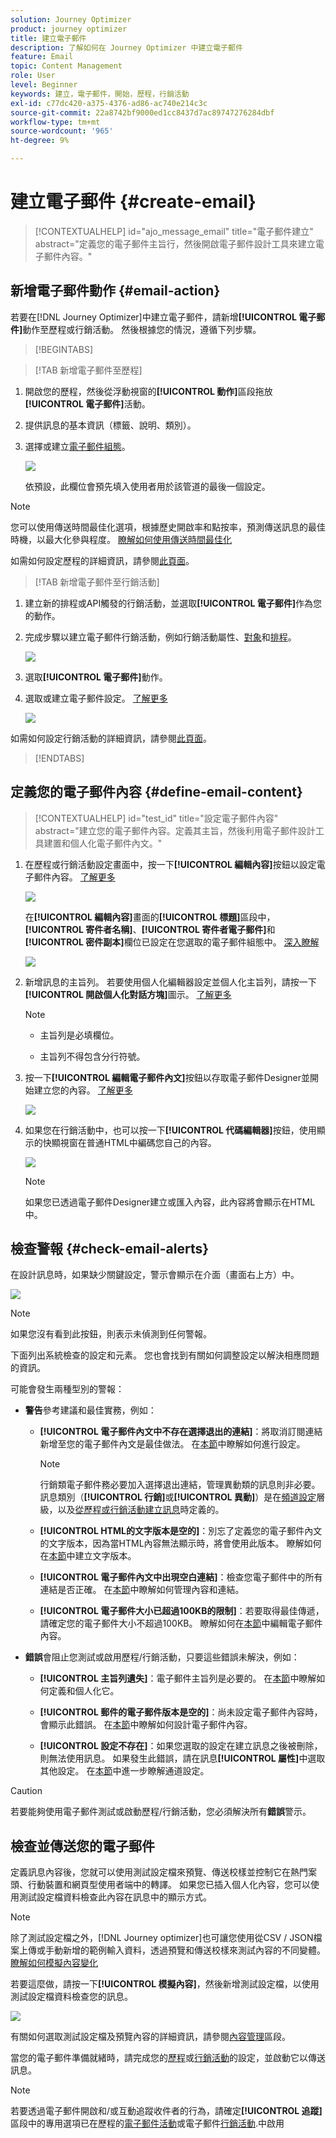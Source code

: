 ```yaml
---
solution: Journey Optimizer
product: journey optimizer
title: 建立電子郵件
description: 了解如何在 Journey Optimizer 中建立電子郵件
feature: Email
topic: Content Management
role: User
level: Beginner
keywords: 建立，電子郵件，開始，歷程，行銷活動
exl-id: c77dc420-a375-4376-ad86-ac740e214c3c
source-git-commit: 22a8742bf9000ed1cc8437d7ac89747276284dbf
workflow-type: tm+mt
source-wordcount: '965'
ht-degree: 9%

---
```


# 建立電子郵件 {#create-email}

>[!CONTEXTUALHELP]
>id="ajo_message_email"
>title="電子郵件建立"
>abstract="定義您的電子郵件主旨行，然後開啟電子郵件設計工具來建立電子郵件內容。"

## 新增電子郵件動作 {#email-action}

若要在[!DNL Journey Optimizer]中建立電子郵件，請新增&#x200B;**[!UICONTROL 電子郵件]**&#x200B;動作至歷程或行銷活動。 然後根據您的情況，遵循下列步驟。

>[!BEGINTABS]

>[!TAB 新增電子郵件至歷程]

1. 開啟您的歷程，然後從浮動視窗的&#x200B;**[!UICONTROL 動作]**&#x200B;區段拖放&#x200B;**[!UICONTROL 電子郵件]**&#x200B;活動。

1. 提供訊息的基本資訊（標籤、說明、類別）。

1. 選擇或建立[電子郵件組態](email-settings.md)。

   ![](assets/email_journey.png)

   依預設，此欄位會預先填入使用者用於該管道的最後一個設定。

>[!NOTE]
>
>您可以使用傳送時間最佳化選項，根據歷史開啟率和點按率，預測傳送訊息的最佳時機，以最大化參與程度。 [瞭解如何使用傳送時間最佳化](../building-journeys/send-time-optimization.md)

如需如何設定歷程的詳細資訊，請參閱[此頁面](../building-journeys/journey-gs.md)。

>[!TAB 新增電子郵件至行銷活動]

1. 建立新的排程或API觸發的行銷活動，並選取&#x200B;**[!UICONTROL 電子郵件]**&#x200B;作為您的動作。

1. 完成步驟以建立電子郵件行銷活動，例如行銷活動屬性、[對象](../audience/about-audiences.md)和[排程](../campaigns/create-campaign.md#schedule)。

   ![](assets/email_campaign_steps.png)

1. 選取&#x200B;**[!UICONTROL 電子郵件]**&#x200B;動作。

1. 選取或建立電子郵件設定。 [了解更多](email-settings.md)

   ![](assets/email_campaign.png)

<!--
From the **[!UICONTROL Action]** section, specify if you want to track how your recipients react to your delivery: you can track email opens, and/or clicks on links and buttons in your email.

![](assets/email_campaign_tracking.png)
-->

如需如何設定行銷活動的詳細資訊，請參閱[此頁面](../campaigns/get-started-with-campaigns.md)。

>[!ENDTABS]

## 定義您的電子郵件內容 {#define-email-content}

<!-- update the quarry component with right ID value-->

>[!CONTEXTUALHELP]
>id="test_id"
>title="設定電子郵件內容"
>abstract="建立您的電子郵件內容。定義其主旨，然後利用電子郵件設計工具建置和個人化電子郵件內文。"

1. 在歷程或行銷活動設定畫面中，按一下&#x200B;**[!UICONTROL 編輯內容]**&#x200B;按鈕以設定電子郵件內容。 [了解更多](get-started-email-design.md)

   ![](assets/email_campaign_edit_content.png)

   在&#x200B;**[!UICONTROL 編輯內容]**&#x200B;畫面的&#x200B;**[!UICONTROL 標題]**&#x200B;區段中，**[!UICONTROL 寄件者名稱]**、**[!UICONTROL 寄件者電子郵件]**&#x200B;和&#x200B;**[!UICONTROL 密件副本]**&#x200B;欄位已設定在您選取的電子郵件組態中。 [深入瞭解](email-settings.md) <!--check if same for journey-->

   ![](assets/email_designer_edit_content_header.png)

1. 新增訊息的主旨列。 若要使用個人化編輯器設定並個人化主旨列，請按一下&#x200B;**[!UICONTROL 開啟個人化對話方塊]**&#x200B;圖示。 [了解更多](../personalization/personalization-build-expressions.md)

   >[!NOTE]
   >
   >* 主旨列是必填欄位。
   >
   >* 主旨列不得包含分行符號。

1. 按一下&#x200B;**[!UICONTROL 編輯電子郵件內文]**&#x200B;按鈕以存取電子郵件Designer並開始建立您的內容。 [了解更多](get-started-email-design.md)

   ![](assets/email_designer_edit_email_body.png)

1. 如果您在行銷活動中，也可以按一下&#x200B;**[!UICONTROL 代碼編輯器]**&#x200B;按鈕，使用顯示的快顯視窗在普通HTML中編碼您自己的內容。

   ![](assets/email_designer_edit_code_editor.png)

   >[!NOTE]
   >
   >如果您已透過電子郵件Designer建立或匯入內容，此內容將會顯示在HTML中。

## 檢查警報 {#check-email-alerts}

在設計訊息時，如果缺少關鍵設定，警示會顯示在介面（畫面右上方）中。

![](assets/email_journey_alerts_details.png)

>[!NOTE]
>
>如果您沒有看到此按鈕，則表示未偵測到任何警報。

下面列出系統檢查的設定和元素。 您也會找到有關如何調整設定以解決相應問題的資訊。

可能會發生兩種型別的警報：

* **警告**&#x200B;參考建議和最佳實務，例如：

   * **[!UICONTROL 電子郵件內文中不存在選擇退出的連結]**：將取消訂閱連結新增至您的電子郵件內文是最佳做法。 在[本節](../privacy/opt-out.md#opt-out-management)中瞭解如何進行設定。

     >[!NOTE]
     >
     >行銷類電子郵件務必要加入選擇退出連結，管理異動類的訊息則非必要。 訊息類別（**[!UICONTROL 行銷]**&#x200B;或&#x200B;**[!UICONTROL 異動]**）是在[頻道設定](email-settings.md#email-type)層級，以及[從歷程或行銷活動建立訊息](#create-email-journey-campaign)時定義的。

   * **[!UICONTROL HTML的文字版本是空的]**：別忘了定義您的電子郵件內文的文字版本，因為當HTML內容無法顯示時，將會使用此版本。 瞭解如何在[本節](text-version-email.md)中建立文字版本。

   * **[!UICONTROL 電子郵件內文中出現空白連結]**：檢查您電子郵件中的所有連結是否正確。 在[本節](content-from-scratch.md)中瞭解如何管理內容和連結。

   * **[!UICONTROL 電子郵件大小已超過100KB的限制]**：若要取得最佳傳遞，請確定您的電子郵件大小不超過100KB。 瞭解如何在[本節](content-from-scratch.md)中編輯電子郵件內容。

* **錯誤**&#x200B;會阻止您測試或啟用歷程/行銷活動，只要這些錯誤未解決，例如：

   * **[!UICONTROL 主旨列遺失]**：電子郵件主旨列是必要的。 在[本節](create-email.md)中瞭解如何定義和個人化它。

  <!--HTML is empty when Amp HTML is present-->

   * **[!UICONTROL 郵件的電子郵件版本是空的]**：尚未設定電子郵件內容時，會顯示此錯誤。 在[本節](get-started-email-design.md)中瞭解如何設計電子郵件內容。

   * **[!UICONTROL 設定不存在]**：如果您選取的設定在建立訊息之後被刪除，則無法使用訊息。 如果發生此錯誤，請在訊息&#x200B;**[!UICONTROL 屬性]**&#x200B;中選取其他設定。 在[本節](../configuration/channel-surfaces.md)中進一步瞭解通道設定。

>[!CAUTION]
>
>若要能夠使用電子郵件測試或啟動歷程/行銷活動，您必須解決所有&#x200B;**錯誤**&#x200B;警示。

## 檢查並傳送您的電子郵件

定義訊息內容後，您就可以使用測試設定檔來預覽、傳送校樣並控制它在熱門案頭、行動裝置和網頁型使用者端中的轉譯。 如果您已插入個人化內容，您可以使用測試設定檔資料檢查此內容在訊息中的顯示方式。

>[!NOTE]
>
>除了測試設定檔之外，[!DNL Journey optimizer]也可讓您使用從CSV / JSON檔案上傳或手動新增的範例輸入資料，透過預覽和傳送校樣來測試內容的不同變體。 [瞭解如何模擬內容變化](../test-approve/simulate-sample-input.md)

若要這麼做，請按一下&#x200B;**[!UICONTROL 模擬內容]**，然後新增測試設定檔，以使用測試設定檔資料檢查您的訊息。

![](assets/email_designer_edit_simulate.png)

有關如何選取測試設定檔及預覽內容的詳細資訊，請參閱[內容管理](../content-management/preview-test.md)區段。

當您的電子郵件準備就緒時，請完成您的[歷程](../building-journeys/journey-gs.md)或[行銷活動](../campaigns/create-campaign.md)的設定，並啟動它以傳送訊息。

>[!NOTE]
>
>若要透過電子郵件開啟和/或互動追蹤收件者的行為，請確定&#x200B;**[!UICONTROL 追蹤]**&#x200B;區段中的專用選項已在歷程的[電子郵件活動](../building-journeys/journeys-message.md)或電子郵件[行銷活動](../campaigns/create-campaign.md).<!--to move?-->中啟用

<!--

## Define your email content {#email-content}

Use [!DNL Journey Optimizer] Email Designer to [design your email from scratch](../email/content-from-scratch.md). If you have an existing content, you can [import it in the Email Designer](../email/existing-content.md), or [code your own content](../email/code-content.md) in [!DNL Journey Optimizer]. 

[!DNL Journey Optimizer] comes with a set of [built-in templates](email-templates.md) to help you start. Any email can also be saved as a template.

Use [!DNL Journey Optimizer] personalization editor to personalize your messages with profiles' data. For more on personalization, refer to [this section](../personalization/personalize.md).

Adapt the content of your messages to the targeted profiles by using [!DNL Journey Optimizer] dynamic content capabilities. [Get started with dynamic content](../personalization/get-started-dynamic-content.md)

## Email tracking {#email-tracking}

If you want to track the behavior of your recipients through openings and/or clicks on links, enable the following options: **[!UICONTROL Email opens]** and **[!UICONTROL Click on email]**. 

Learn more about tracking in [this section](message-tracking.md).

## Validate your email content {#email-content-validate}

Control the rendering of your email, and check personalization settings with test profiles, using the preview section on the left-hand side. For more on this, refer to [this section](preview.md).

![](assets/messages-simple-preview.png)

You must also check alerts in the upper section of the editor.  Some of them are simple warnings, but others can prevent you from using the message. 

-->


